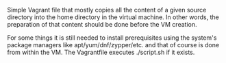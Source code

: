 Simple Vagrant file that mostly copies all the content of a given source
directory into the home directory in the virtual machine. In other words,
the preparation of that content should be done before the VM creation.

For some things it is still needed to install prerequisites using the
system's package managers like apt/yum/dnf/zypper/etc. and that of course
is done from within the VM.  The Vagrantfile executes ./script.sh if it
exists.


